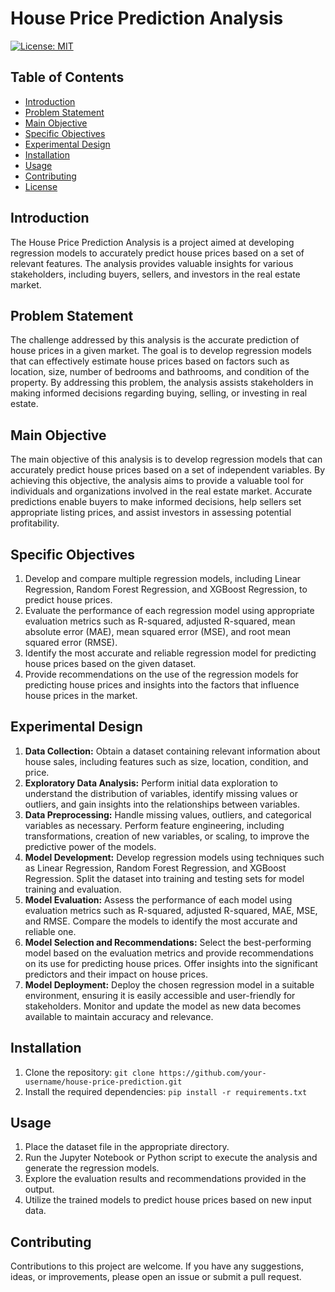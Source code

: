 # House Price Prediction Analysis

[![License: MIT](https://img.shields.io/badge/License-MIT-yellow.svg)](https://opensource.org/licenses/MIT)

## Table of Contents
- [Introduction](#introduction)
- [Problem Statement](#problem-statement)
- [Main Objective](#main-objective)
- [Specific Objectives](#specific-objectives)
- [Experimental Design](#experimental-design)
- [Installation](#installation)
- [Usage](#usage)
- [Contributing](#contributing)
- [License](#license)

## Introduction
The House Price Prediction Analysis is a project aimed at developing regression models to accurately predict house prices based on a set of relevant features. The analysis provides valuable insights for various stakeholders, including buyers, sellers, and investors in the real estate market.

## Problem Statement
The challenge addressed by this analysis is the accurate prediction of house prices in a given market. The goal is to develop regression models that can effectively estimate house prices based on factors such as location, size, number of bedrooms and bathrooms, and condition of the property. By addressing this problem, the analysis assists stakeholders in making informed decisions regarding buying, selling, or investing in real estate.

## Main Objective
The main objective of this analysis is to develop regression models that can accurately predict house prices based on a set of independent variables. By achieving this objective, the analysis aims to provide a valuable tool for individuals and organizations involved in the real estate market. Accurate predictions enable buyers to make informed decisions, help sellers set appropriate listing prices, and assist investors in assessing potential profitability.

## Specific Objectives
1. Develop and compare multiple regression models, including Linear Regression, Random Forest Regression, and XGBoost Regression, to predict house prices.
2. Evaluate the performance of each regression model using appropriate evaluation metrics such as R-squared, adjusted R-squared, mean absolute error (MAE), mean squared error (MSE), and root mean squared error (RMSE).
3. Identify the most accurate and reliable regression model for predicting house prices based on the given dataset.
4. Provide recommendations on the use of the regression models for predicting house prices and insights into the factors that influence house prices in the market.

## Experimental Design
1. **Data Collection:** Obtain a dataset containing relevant information about house sales, including features such as size, location, condition, and price.
2. **Exploratory Data Analysis:** Perform initial data exploration to understand the distribution of variables, identify missing values or outliers, and gain insights into the relationships between variables.
3. **Data Preprocessing:** Handle missing values, outliers, and categorical variables as necessary. Perform feature engineering, including transformations, creation of new variables, or scaling, to improve the predictive power of the models.
4. **Model Development:** Develop regression models using techniques such as Linear Regression, Random Forest Regression, and XGBoost Regression. Split the dataset into training and testing sets for model training and evaluation.
5. **Model Evaluation:** Assess the performance of each model using evaluation metrics such as R-squared, adjusted R-squared, MAE, MSE, and RMSE. Compare the models to identify the most accurate and reliable one.
6. **Model Selection and Recommendations:** Select the best-performing model based on the evaluation metrics and provide recommendations on its use for predicting house prices. Offer insights into the significant predictors and their impact on house prices.
7. **Model Deployment:** Deploy the chosen regression model in a suitable environment, ensuring it is easily accessible and user-friendly for stakeholders. Monitor and update the model as new data becomes available to maintain accuracy and relevance.

## Installation
1. Clone the repository: `git clone https://github.com/your-username/house-price-prediction.git`
2. Install the required dependencies: `pip install -r requirements.txt`

## Usage
1. Place the dataset file in the appropriate directory.
2. Run the Jupyter Notebook or Python script to execute the analysis and generate the regression models.
3. Explore the evaluation results and recommendations provided in the output.
4. Utilize the trained models to predict house prices based on new input data.

## Contributing
Contributions to this project are welcome. If you have any suggestions, ideas, or improvements, please open an issue or submit a pull request.

